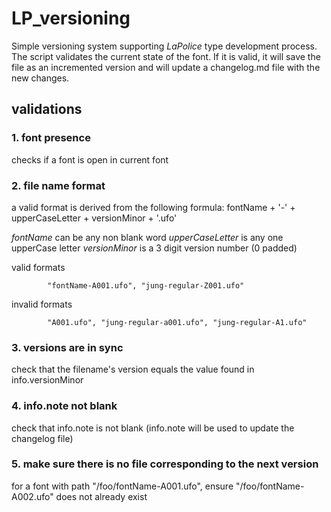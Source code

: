# LP_versioning

Simple versioning system supporting _LaPolice_ type development process.
The script validates the current state of the font. If it is valid, it will save the file as an incremented version and will update a changelog.md file with the new changes.

## validations

### 1. font presence

checks if a font is open in current font

### 2. file name format

a valid format is derived from the following formula:
			fontName + '-' + upperCaseLetter + versionMinor + '.ufo'

_fontName_ can be any non blank word
_upperCaseLetter_ is any one upperCase letter
_versionMinor_ is a 3 digit version number (0 padded)

valid formats

			"fontName-A001.ufo", "jung-regular-Z001.ufo"

invalid formats

			"A001.ufo", "jung-regular-a001.ufo", "jung-regular-A1.ufo"
			
### 3. versions are in sync

check that the filename's version equals the value found in info.versionMinor

### 4. info.note not blank

check that info.note is not blank (info.note will be used to update the changelog file)

### 5. make sure there is no file corresponding to the next version

for a font with path "/foo/fontName-A001.ufo", ensure "/foo/fontName-A002.ufo" does not already exist
